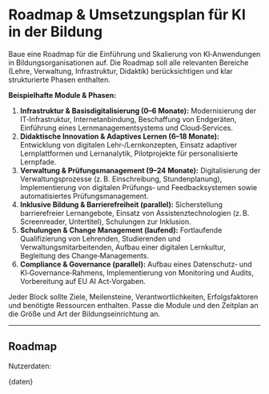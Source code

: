 <!-- roadmap.md -->
# Roadmap & Umsetzungsplan für KI in der Bildung

Baue eine Roadmap für die Einführung und Skalierung von KI‑Anwendungen in Bildungsorganisationen auf.  Die Roadmap soll alle relevanten Bereiche (Lehre, Verwaltung, Infrastruktur, Didaktik) berücksichtigen und klar strukturierte Phasen enthalten.

**Beispielhafte Module & Phasen:**

1. **Infrastruktur & Basisdigitalisierung (0–6 Monate):** Modernisierung der IT‑Infrastruktur, Internetanbindung, Beschaffung von Endgeräten, Einführung eines Lernmanagementsystems und Cloud‑Services.
2. **Didaktische Innovation & Adaptives Lernen (6–18 Monate):** Entwicklung von digitalen Lehr‑/Lernkonzepten, Einsatz adaptiver Lernplattformen und Lernanalytik, Pilotprojekte für personalisierte Lernpfade.
3. **Verwaltung & Prüfungsmanagement (9–24 Monate):** Digitalisierung der Verwaltungsprozesse (z. B. Einschreibung, Stundenplanung), Implementierung von digitalen Prüfungs‑ und Feedbacksystemen sowie automatisiertes Prüfungsmanagement.
4. **Inklusive Bildung & Barrierefreiheit (parallel):** Sicherstellung barrierefreier Lernangebote, Einsatz von Assistenztechnologien (z. B. Screenreader, Untertitel), Schulungen zur Inklusion.
5. **Schulungen & Change Management (laufend):** Fortlaufende Qualifizierung von Lehrenden, Studierenden und Verwaltungsmitarbeitenden, Aufbau einer digitalen Lernkultur, Begleitung des Change‑Managements.
6. **Compliance & Governance (parallel):** Aufbau eines Datenschutz‑ und KI‑Governance‑Rahmens, Implementierung von Monitoring und Audits, Vorbereitung auf EU AI Act‑Vorgaben.

Jeder Block sollte Ziele, Meilensteine, Verantwortlichkeiten, Erfolgsfaktoren und benötigte Ressourcen enthalten.  Passe die Module und den Zeitplan an die Größe und Art der Bildungseinrichtung an.

---

## Roadmap

Nutzerdaten:

{daten}